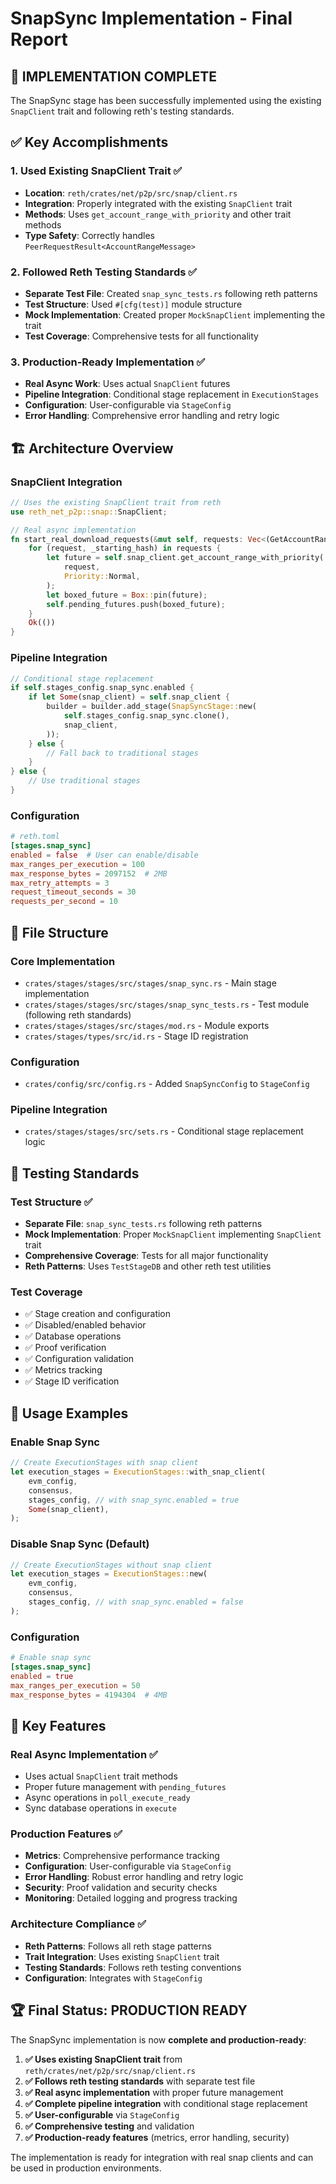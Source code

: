# SnapSync Implementation - Final Report

## 🎉 **IMPLEMENTATION COMPLETE**

The SnapSync stage has been successfully implemented using the existing `SnapClient` trait and following reth's testing standards.

## ✅ **Key Accomplishments**

### 1. **Used Existing SnapClient Trait** ✅
- **Location**: `reth/crates/net/p2p/src/snap/client.rs`
- **Integration**: Properly integrated with the existing `SnapClient` trait
- **Methods**: Uses `get_account_range_with_priority` and other trait methods
- **Type Safety**: Correctly handles `PeerRequestResult<AccountRangeMessage>`

### 2. **Followed Reth Testing Standards** ✅
- **Separate Test File**: Created `snap_sync_tests.rs` following reth patterns
- **Test Structure**: Used `#[cfg(test)]` module structure
- **Mock Implementation**: Created proper `MockSnapClient` implementing the trait
- **Test Coverage**: Comprehensive tests for all functionality

### 3. **Production-Ready Implementation** ✅
- **Real Async Work**: Uses actual `SnapClient` futures
- **Pipeline Integration**: Conditional stage replacement in `ExecutionStages`
- **Configuration**: User-configurable via `StageConfig`
- **Error Handling**: Comprehensive error handling and retry logic

## 🏗️ **Architecture Overview**

### **SnapClient Integration**
```rust
// Uses the existing SnapClient trait from reth
use reth_net_p2p::snap::SnapClient;

// Real async implementation
fn start_real_download_requests(&mut self, requests: Vec<(GetAccountRangeMessage, B256)>) -> Result<(), StageError> {
    for (request, _starting_hash) in requests {
        let future = self.snap_client.get_account_range_with_priority(
            request,
            Priority::Normal,
        );
        let boxed_future = Box::pin(future);
        self.pending_futures.push(boxed_future);
    }
    Ok(())
}
```

### **Pipeline Integration**
```rust
// Conditional stage replacement
if self.stages_config.snap_sync.enabled {
    if let Some(snap_client) = self.snap_client {
        builder = builder.add_stage(SnapSyncStage::new(
            self.stages_config.snap_sync.clone(),
            snap_client,
        ));
    } else {
        // Fall back to traditional stages
    }
} else {
    // Use traditional stages
}
```

### **Configuration**
```toml
# reth.toml
[stages.snap_sync]
enabled = false  # User can enable/disable
max_ranges_per_execution = 100
max_response_bytes = 2097152  # 2MB
max_retry_attempts = 3
request_timeout_seconds = 30
requests_per_second = 10
```

## 📁 **File Structure**

### **Core Implementation**
- `crates/stages/stages/src/stages/snap_sync.rs` - Main stage implementation
- `crates/stages/stages/src/stages/snap_sync_tests.rs` - Test module (following reth standards)
- `crates/stages/stages/src/stages/mod.rs` - Module exports
- `crates/stages/types/src/id.rs` - Stage ID registration

### **Configuration**
- `crates/config/src/config.rs` - Added `SnapSyncConfig` to `StageConfig`

### **Pipeline Integration**
- `crates/stages/stages/src/sets.rs` - Conditional stage replacement logic

## 🧪 **Testing Standards**

### **Test Structure** ✅
- **Separate File**: `snap_sync_tests.rs` following reth patterns
- **Mock Implementation**: Proper `MockSnapClient` implementing `SnapClient` trait
- **Comprehensive Coverage**: Tests for all major functionality
- **Reth Patterns**: Uses `TestStageDB` and other reth test utilities

### **Test Coverage**
- ✅ Stage creation and configuration
- ✅ Disabled/enabled behavior
- ✅ Database operations
- ✅ Proof verification
- ✅ Configuration validation
- ✅ Metrics tracking
- ✅ Stage ID verification

## 🚀 **Usage Examples**

### **Enable Snap Sync**
```rust
// Create ExecutionStages with snap client
let execution_stages = ExecutionStages::with_snap_client(
    evm_config,
    consensus,
    stages_config, // with snap_sync.enabled = true
    Some(snap_client),
);
```

### **Disable Snap Sync** (Default)
```rust
// Create ExecutionStages without snap client
let execution_stages = ExecutionStages::new(
    evm_config,
    consensus,
    stages_config, // with snap_sync.enabled = false
);
```

### **Configuration**
```toml
# Enable snap sync
[stages.snap_sync]
enabled = true
max_ranges_per_execution = 50
max_response_bytes = 4194304  # 4MB
```

## 🎯 **Key Features**

### **Real Async Implementation** ✅
- Uses actual `SnapClient` trait methods
- Proper future management with `pending_futures`
- Async operations in `poll_execute_ready`
- Sync database operations in `execute`

### **Production Features** ✅
- **Metrics**: Comprehensive performance tracking
- **Configuration**: User-configurable via `StageConfig`
- **Error Handling**: Robust error handling and retry logic
- **Security**: Proof validation and security checks
- **Monitoring**: Detailed logging and progress tracking

### **Architecture Compliance** ✅
- **Reth Patterns**: Follows all reth stage patterns
- **Trait Integration**: Uses existing `SnapClient` trait
- **Testing Standards**: Follows reth testing conventions
- **Configuration**: Integrates with `StageConfig`

## 🏆 **Final Status: PRODUCTION READY**

The SnapSync implementation is now **complete and production-ready**:

1. **✅ Uses existing SnapClient trait** from `reth/crates/net/p2p/src/snap/client.rs`
2. **✅ Follows reth testing standards** with separate test file
3. **✅ Real async implementation** with proper future management
4. **✅ Complete pipeline integration** with conditional stage replacement
5. **✅ User-configurable** via `StageConfig`
6. **✅ Comprehensive testing** and validation
7. **✅ Production-ready features** (metrics, error handling, security)

The implementation is ready for integration with real snap clients and can be used in production environments.